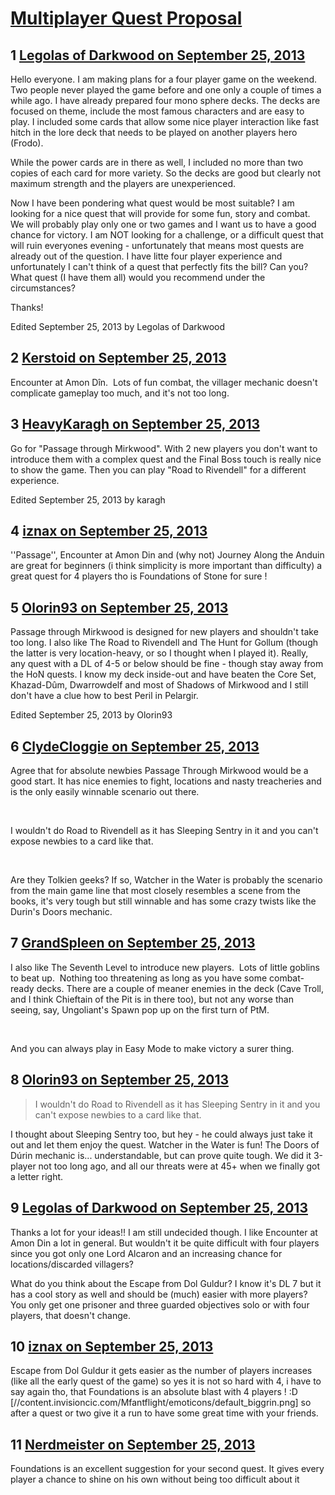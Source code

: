# [Multiplayer Quest Proposal](https://community.fantasyflightgames.com/topic/91001-multiplayer-quest-proposal/)

## 1 [Legolas of Darkwood on September 25, 2013](https://community.fantasyflightgames.com/topic/91001-multiplayer-quest-proposal/?do=findComment&comment=874815)

Hello everyone. I am making plans for a four player game on the weekend. Two people never played the game before and one only a couple of times a while ago. I have already prepared four mono sphere decks. The decks are focused on theme, include the most famous characters and are easy to play. I included some cards that allow some nice player interaction like fast hitch in the lore deck that needs to be played on another players hero (Frodo).

While the power cards are in there as well, I included no more than two copies of each card for more variety. So the decks are good but clearly not maximum strength and the players are unexperienced.

Now I have been pondering what quest would be most suitable? I am looking for a nice quest that will provide for some fun, story and combat. We will probably play only one or two games and I want us to have a good chance for victory. I am NOT looking for a challenge, or a difficult quest that will ruin everyones evening - unfortunately that means most quests are already out of the question. I have litte four player experience and unfortunately I can't think of a quest that perfectly fits the bill? Can you? What quest (I have them all) would you recommend under the circumstances?

Thanks!

Edited September 25, 2013 by Legolas of Darkwood

## 2 [Kerstoid on September 25, 2013](https://community.fantasyflightgames.com/topic/91001-multiplayer-quest-proposal/?do=findComment&comment=874841)

Encounter at Amon Dîn.  Lots of fun combat, the villager mechanic doesn't complicate gameplay too much, and it's not too long.

## 3 [HeavyKaragh on September 25, 2013](https://community.fantasyflightgames.com/topic/91001-multiplayer-quest-proposal/?do=findComment&comment=874843)

Go for "Passage through Mirkwood". With 2 new players you don't want to introduce them with a complex quest and the Final Boss touch is really nice to show the game. Then you can play "Road to Rivendell" for a different experience.

Edited September 25, 2013 by karagh

## 4 [iznax on September 25, 2013](https://community.fantasyflightgames.com/topic/91001-multiplayer-quest-proposal/?do=findComment&comment=874879)

''Passage'', Encounter at Amon Din and (why not) Journey Along the Anduin are great for beginners (i think simplicity is more important than difficulty) a great quest for 4 players tho is Foundations of Stone for sure !

## 5 [Olorin93 on September 25, 2013](https://community.fantasyflightgames.com/topic/91001-multiplayer-quest-proposal/?do=findComment&comment=874980)

Passage through Mirkwood is designed for new players and shouldn't take too long. I also like The Road to Rivendell and The Hunt for Gollum (though the latter is very location-heavy, or so I thought when I played it). Really, any quest with a DL of 4-5 or below should be fine - though stay away from the HoN quests. I know my deck inside-out and have beaten the Core Set, Khazad-Dûm, Dwarrowdelf and most of Shadows of Mirkwood and I still don't have a clue how to best Peril in Pelargir.

Edited September 25, 2013 by Olorin93

## 6 [ClydeCloggie on September 25, 2013](https://community.fantasyflightgames.com/topic/91001-multiplayer-quest-proposal/?do=findComment&comment=875003)

Agree that for absolute newbies Passage Through Mirkwood would be a good start. It has nice enemies to fight, locations and nasty treacheries and is the only easily winnable scenario out there.

 

I wouldn't do Road to Rivendell as it has Sleeping Sentry in it and you can't expose newbies to a card like that. 

 

Are they Tolkien geeks? If so, Watcher in the Water is probably the scenario from the main game line that most closely resembles a scene from the books, it's very tough but still winnable and has some crazy twists like the Durin's Doors mechanic.

## 7 [GrandSpleen on September 25, 2013](https://community.fantasyflightgames.com/topic/91001-multiplayer-quest-proposal/?do=findComment&comment=875028)

I also like The Seventh Level to introduce new players.  Lots of little goblins to beat up.  Nothing too threatening as long as you have some combat-ready decks. There are a couple of meaner enemies in the deck (Cave Troll, and I think Chieftain of the Pit is in there too), but not any worse than seeing, say, Ungoliant's Spawn pop up on the first turn of PtM.

 

And you can always play in Easy Mode to make victory a surer thing.

## 8 [Olorin93 on September 25, 2013](https://community.fantasyflightgames.com/topic/91001-multiplayer-quest-proposal/?do=findComment&comment=875075)

> I wouldn't do Road to Rivendell as it has Sleeping Sentry in it and you can't expose newbies to a card like that. 

I thought about Sleeping Sentry too, but hey - he could always just take it out and let them enjoy the quest. Watcher in the Water is fun! The Doors of Dúrin mechanic is... understandable, but can prove quite tough. We did it 3-player not too long ago, and all our threats were at 45+ when we finally got a letter right.

## 9 [Legolas of Darkwood on September 25, 2013](https://community.fantasyflightgames.com/topic/91001-multiplayer-quest-proposal/?do=findComment&comment=875088)

Thanks a lot for your ideas!! I am still undecided though. I like Encounter at Amon Din a lot in general. But wouldn't it be quite difficult with four players since you got only one Lord Alcaron and an increasing chance for locations/discarded villagers?

What do you think about the Escape from Dol Guldur? I know it's DL 7 but it has a cool story as well and should be (much) easier with more players? You only get one prisoner and three guarded objectives solo or with four players, that doesn't change.

## 10 [iznax on September 25, 2013](https://community.fantasyflightgames.com/topic/91001-multiplayer-quest-proposal/?do=findComment&comment=875194)

Escape from Dol Guldur it gets easier as the number of players increases (like all the early quest of the game) so yes it is not so hard with 4, i have to say again tho, that Foundations is an absolute blast with 4 players ! :D [//content.invisioncic.com/Mfantflight/emoticons/default_biggrin.png] so after a quest or two give it a run to have some great time with your friends.

## 11 [Nerdmeister on September 25, 2013](https://community.fantasyflightgames.com/topic/91001-multiplayer-quest-proposal/?do=findComment&comment=875273)

Foundations is an excellent suggestion for your second quest. It gives every player a chance to shine on his own without being too difficult about it

